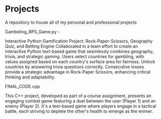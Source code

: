 # Projects
A repository to house all of my personal and professional projects


Gambeling_RPS_Game.py -

Interactive Python Gamification Project: Rock-Paper-Scissors, Geography Quiz, and Betting Engine
Collaborated in a team effort to create an interactive Python text-based game that seamlessly combines geography, trivia, and strategic gaming. Users select countries for gambling, with values assigned based on each country's surface area for fairness. Unlock countries by answering trivia questions correctly. Consecutive losses provide a strategic advantage in Rock-Paper Scissors, enhancing critical thinking and adaptability.


FINAL_CODE.cpp

This C++ project, developed as part of a course assignment, presents an engaging combat game featuring a duel between the user (Player 1) and an enemy (Player 2). It's a text-based game where players engage in a tactical battle, each striving to deplete the other's health to emerge as the winner.